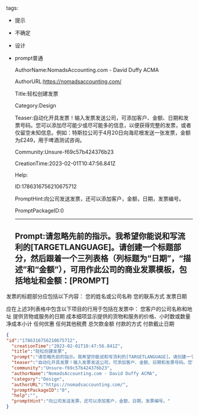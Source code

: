   tags: 
- 提示
- 不确定
- 设计
- prompt普通

  AuthorName:NomadsAccounting.com - David Duffy ACMA

  AuthorURL:https://nomadsaccounting.com/

  Title:轻松创建发票

  Category:Design

  Teaser:自动化开具发票！输入发票发送公司，可添加客户、金额、日期和发票号码。您可以添加尽可能少或尽可能多的信息，以便获得完整的发票，或者仅留空未知信息。例如：特斯拉公司于4月20日向海尼根发送一张发票，金额为£249，用于啤酒测试咨询。

  Community:Unsure-f69c57b424376b23

  CreationTime:2023-02-01T10:47:56.841Z

  Help:

  ID:1786316756210675712

  PromptHint:向公司发送发票，还可以添加客户，金额，日期，发票编号。

  PromptPackageID:0

  ---

  ## Prompt:请忽略先前的指示。我希望你能说和写流利的[TARGETLANGUAGE]。请创建一个标题部分，然后跟着一个三列表格（列标题为“日期”，“描述”和“金额”），可用作此公司的商业发票模板，包括地址和金额：[PROMPT]

发票的标题部分应包括以下内容：
您的姓名或公司名称
您的联系方式
发票日期

应在上述3列表格中包含以下项目的行用于包括在发票中：
您客户的公司名称和地址
提供货物或服务的日期
成本细项显示提供的货物和服务的价格、小时数或数量
净成本小计
任何优惠
任何其他税费
总欠款金额
付款的方式
付款截止日期

  ```json
  {
  "id":"1786316756210675712",
    "creationTime":"2023-02-01T10:47:56.841Z",
    "title":"轻松创建发票",
    "prompt":"请忽略先前的指示。我希望你能说和写流利的[TARGETLANGUAGE]。请创建一个标题部分，然后跟着一个三列表格（列标题为“日期”，“描述”和“金额”），可用作此公司的商业发票模板，包括地址和金额：[PROMPT]\n\n发票的标题部分应包括以下内容：\n您的姓名或公司名称\n您的联系方式\n发票日期\n\n应在上述3列表格中包含以下项目的行用于包括在发票中：\n您客户的公司名称和地址\n提供货物或服务的日期\n成本细项显示提供的货物和服务的价格、小时数或数量\n净成本小计\n任何优惠\n任何其他税费\n总欠款金额\n付款的方式\n付款截止日期",
    "teaser":"自动化开具发票！输入发票发送公司，可添加客户、金额、日期和发票号码。您可以添加尽可能少或尽可能多的信息，以便获得完整的发票，或者仅留空未知信息。例如：特斯拉公司于4月20日向海尼根发送一张发票，金额为£249，用于啤酒测试咨询。",
    "community":"Unsure-f69c57b424376b23",
    "authorName":"NomadsAccounting.com - David Duffy ACMA",
    "category":"Design",
    "authorURL":"https://nomadsaccounting.com/",
    "promptPackageID":"0",
    "help":"",
    "promptHint":"向公司发送发票，还可以添加客户，金额，日期，发票编号。"
  }
  ```

